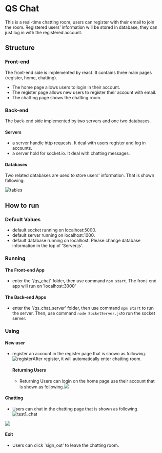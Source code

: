 # QS Chat

This is a real-time chatting room, users can register with their email to join the room. Registered users' information will be stored in database, they can just log in with the registered account.



## Structure

### Front-end

The front-end side is implemented by react. It contains three main pages (register, home, chatting). 

- The home page allows users to login in their account.
- The register page allows new users to register their account with email.
- The chatting page shows the chatting room. 

### Back-end

The back-end side implemented by two servers and one two databases.

#### Servers

- a server handle http requests. It deal with users register and log in accounts.
- a server hold for socket.io. It deal with chatting messages. 

#### Databases

Two related databases are used to store users' information. That is shown following.

![tables](C:\Users\sudon\Desktop\qs_chat\Pics\tables.png)

  



## How to run

### Default Values

- default socket running on localhost:5000.
- default server running on localhost:1000.
- default database running on localhost. Please change database information in the top of 'Server.js'.

### Running

#### The Front-end App

- enter the '/qs_chat' folder, then use command `npm start`. The front-end app will run on 'localhost:3000'

#### The Back-end Apps

- enter the '/qs_chat_server' folder, then use command `npm start` to run the server. Then, use command `node SocketServer.js`to run the socket server.

### Using

#### New user

- register an account in the register page that is shown as following.![register](C:\Users\sudon\Desktop\qs_chat\Pics\register.png)After register, it will automatically enter chatting room.

  #### Returning Users

  - Returning Users can login on the home page use their account that is shown as following.![](C:\Users\sudon\Desktop\qs_chat\Pics\SignIn.png)



#### Chatting

- Users can chat in the chatting page that is shown as following.![test1_chat](C:\Users\sudon\Desktop\qs_chat\Pics\test1_chat.png)

![](C:\Users\sudon\Desktop\qs_chat\Pics\Chating.png)

#### Exit

- Users can click 'sign_out' to leave the chatting room.

